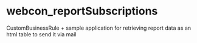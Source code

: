 # webcon_reportSubscriptions
CustomBusinessRule + sample application for retrieving report data as an html table to send it via mail
